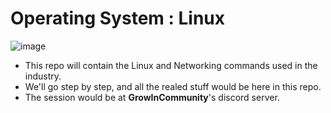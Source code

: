 # Operating System : Linux
![image](https://github.com/user-attachments/assets/22dfef4d-6546-44bb-a669-491806b60d2a)

* This repo will contain the Linux and Networking commands used in the industry.
* We'll go step by step, and all the realed stuff would be here in this repo.
* The session would be at **GrowInCommunity**'s discord server.
